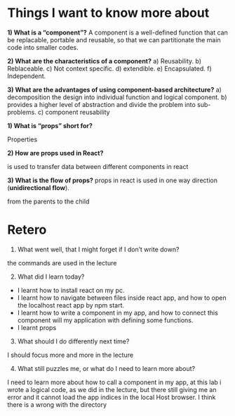 # Things I want to know more about


**1) What is a “component”?**
A component is a well-defined function that can be replacable, portable and reusable, so that we can partitionate the main code into smaller codes.


**2) What are the characteristics of a component?**
a) Reusability.
b) Reblaceable.
c) Not context specific.
d) extendible.
e) Encapsulated.
f) Independent.

**3) What are the advantages of using component-based architecture?**
a) decomposition the design into individual function and logical component.
b) provides a higher level of abstraction and divide the problem into sub-problems.
c) component reusability



**1) What is “props” short for?**

Properties

**2) How are props used in React?**

is used to transfer data between different components in react

**3) What is the flow of props?**
props in react is used in one way direction (**unidirectional flow**).

 from the parents to the child

# Retero
1) What went well, that I might forget if I don’t write down?

the commands are used in the lecture


2) What did I learn today?

* I learnt how to install react on my pc.
* I learnt how to navigate between files inside react app, and how to open the localhost react app by npm start.
* I learnt how to write a component in my app, and how to connect this component will my application with defining some functions.
* I learnt props 
3) What should I do differently next time?

I should focus more and more in the lecture

4) What still puzzles me, or what do I need to learn more about?

I need to learn more about how to call a component in my app, at this lab i wrote a logical code, as we did in the lecture, but there still giving me an error and it cannot load the app indices in the local Host browser.
I think there is a wrong with the directory